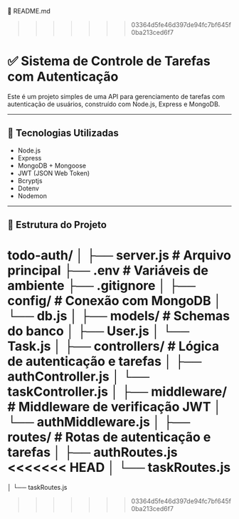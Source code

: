 
📄 README.md

>>>>>>> 03364d5fe46d397de94fc7bf645f0ba213ced6f7
# ✅ Sistema de Controle de Tarefas com Autenticação

Este é um projeto simples de uma API para gerenciamento de tarefas com autenticação de usuários, construído com Node.js, Express e MongoDB.

---

## 🚀 Tecnologias Utilizadas

- Node.js
- Express
- MongoDB + Mongoose
- JWT (JSON Web Token)
- Bcryptjs
- Dotenv
- Nodemon

---

## 📂 Estrutura do Projeto

todo-auth/
│
├── server.js # Arquivo principal
├── .env # Variáveis de ambiente
├── .gitignore
│
├── config/ # Conexão com MongoDB
│ └── db.js
│
├── models/ # Schemas do banco
│ ├── User.js
│ └── Task.js
│
├── controllers/ # Lógica de autenticação e tarefas
│ ├── authController.js
│ └── taskController.js
│
├── middleware/ # Middleware de verificação JWT
│ └── authMiddleware.js
│
├── routes/ # Rotas de autenticação e tarefas
│ ├── authRoutes.js
<<<<<<< HEAD
│ └── taskRoutes.js
=======
│ └── taskRoutes.js
>>>>>>> 03364d5fe46d397de94fc7bf645f0ba213ced6f7
